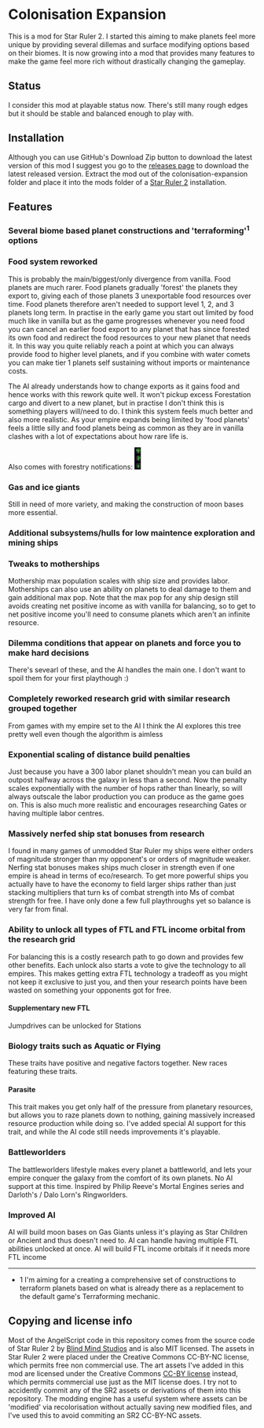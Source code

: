 # Colonisation Expansion

This is a mod for Star Ruler 2. I started this aiming to make planets feel more unique by providing several dillemas and surface modifying options based on their biomes. It is now growing into a mod that provides many features to make the game feel more rich without drastically changing the gameplay.

## Status

I consider this mod at playable status now. There's still many rough edges but it should be stable and balanced enough to play with.

## Installation

Although you can use GitHub's Download Zip button to download the latest version of this mod I suggest you go to the [releases page](https://github.com/Skeletonxf/star-ruler-2-mod-ce/releases) to download the latest released version. Extract the mod out of the colonisation-expansion folder and place it into the mods folder of a [Star Ruler 2](https://github.com/BlindMindStudios/StarRuler2-Source) installation.

## Features

### Several biome based planet constructions and 'terraforming'<sup>1</sup> options
### Food system reworked
This is probably the main/biggest/only divergence from vanilla. Food planets are much rarer. Food planets gradually 'forest' the planets they export to, giving each of those planets 3 unexportable food resources over time. Food planets therefore aren't needed to support level 1, 2, and 3 planets long term.
In practise in the early game you start out limited by food much like in vanilla but as the game progresses whenever you need food you can cancel an earlier food export to any planet that has since forested its own food and redirect the food resources to your new planet that needs it. In this way you quite reliably reach a point at which you can always provide food to higher level planets, and if you combine with water comets you can make tier 1 planets self sustaining without imports or maintenance costs.

The AI already understands how to change exports as it gains food and hence works with this rework quite well. It won't pickup excess Forestation cargo and divert to a new planet, but in practise I don't think this is something players will/need to do.
I think this system feels much better and also more realistic. As your empire expands being limited by 'food planets' feels a little silly and food planets being as common as they are in vanilla clashes with a lot of expectations about how rare life is.

Also comes with forestry notifications: <img src="screenshots/forestry-notification-levels.png?raw=true" alt="Forestry notifications" height="45px">
### Gas and ice giants
Still in need of more variety, and making the construction of moon bases more essential.
### Additional subsystems/hulls for low maintence exploration and mining ships
### Tweaks to motherships
Mothership max population scales with ship size and provides labor. Motherships can also use an ability on planets to deal damage to them and gain additional max pop. Note that the max pop for any ship design still avoids creating net positive income as with vanilla for balancing, so to get to net positive income you'll need to consume planets which aren't an infinite resource.
### Dilemma conditions that appear on planets and force you to make hard decisions
There's sevearl of these, and the AI handles the main one. I don't want to spoil them for your first playthough :)
### Completely reworked research grid with similar research grouped together
From games with my empire set to the AI I think the AI explores this tree pretty well even though the algorithm is aimless
### Exponential scaling of distance build penalties
Just because you have a 300 labor planet shouldn't mean you can build an outpost halfway across the galaxy in less than a second. Now the penalty scales exponentially with the number of hops rather than linearly, so will always outscale the labor production you can produce as the game goes on. This is also much more realistic and encourages researching Gates or having multiple labor centres.
### Massively nerfed ship stat bonuses from research
I found in many games of unmodded Star Ruler my ships were either orders of magnitude stronger than my opponent's or orders of magnitude weaker. Nerfing stat bonuses makes ships much closer in strength even if one empire is ahead in terms of eco/research. To get more powerful ships you actually have to have the economy to field larger ships rather than just stacking multipliers that turn ks of combat strength into Ms of combat strength for free. I have only done a few full playthroughs yet so balance is very far from final.
### Ability to unlock all types of FTL and FTL income orbital from the research grid
For balancing this is a costly research path to go down and provides few other benefits. Each unlock also starts a vote to give the technology to all empires. This makes getting extra FTL technology a tradeoff as you might not keep it exclusive to just you, and then your research points have been wasted on something your opponents got for free.
#### Supplementary new FTL
Jumpdrives can be unlocked for Stations
### Biology traits such as Aquatic or Flying
These traits have positive and negative factors together. New races featuring these traits.
#### Parasite
This trait makes you get only half of the pressure from planetary resources, but allows you to raze planets down to nothing, gaining massively increased resource production while doing so. I've added special AI support for this trait, and while the AI code still needs improvements it's playable.
### Battleworlders
The battleworlders lifestyle makes every planet a battleworld, and lets your empire conquer the galaxy from the comfort of its own planets. No AI support at this time. Inspired by Philip Reeve's Mortal Engines series and Darloth's / Dalo Lorn's Ringworlders.
### Improved AI
AI will build moon bases on Gas Giants unless it's playing as Star Children or Ancient and thus doesn't need to. AI can handle having multiple FTL abilities unlocked at once. AI will build FTL income orbitals if it needs more FTL income

*****

- 1 I'm aiming for a creating a comprehensive set of constructions to terraform planets based on what is already there as a replacement to the default game's Terraforming mechanic.

## Copying and license info
Most of the AngelScript code in this repository comes from the source code of Star Ruler 2 by [Blind Mind Studios](https://github.com/BlindMindStudios/StarRuler2-Source) and is also MIT licensed. The assets in Star Ruler 2 were placed under the Creative Commons CC-BY-NC license, which permits free non commercial use. The art assets I've added in this mod are licensed under the Creative Commons [CC-BY license](https://creativecommons.org/licenses/by/4.0/) instead, which permits commercial use just as the MIT license does. I try not to accidently commit any of the SR2 assets or derivations of them into this repository. The modding engine has a useful system where assets can be 'modified' via recolorisation without actually saving new modified files, and I've used this to avoid commiting an SR2 CC-BY-NC assets.
